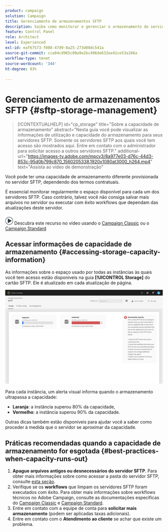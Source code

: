 ```yaml
---
product: campaign
solution: Campaign
title: Gerenciamento de armazenamentos SFTP
description: Saiba como monitorar e gerenciar o armazenamento do servidor SFTP
feature: Control Panel
role: Architect
level: Experienced
exl-id: eaf67573-f088-47d9-8a25-273d08dc541a
source-git-commit: cca04cd965c00a9e2bc496de632ee41ce53a166a
workflow-type: tm+mt
source-wordcount: '344'
ht-degree: 93%

---
```


# Gerenciamento de armazenamentos SFTP {#sftp-storage-management}

>[!CONTEXTUALHELP]
>id="cp_storage"
>title="Sobre a capacidade de armazenamento"
>abstract="Nesta guia você pode visualizar as informações de utilização e capacidade do armazenamento para seus servidores SFTP. Somente os servidores SFTP aos quais você tem acesso são mostrados aqui. Entre em contato com o administrador para solicitar acesso a outros servidores SFTP."
>additional-url="https://images-tv.adobe.com/mpcv3/8a977e03-d76c-44d3-853c-95d0b799c870_1560205338.1920x1080at3000_h264.mp4" text="Assista ao vídeo de demonstração"

Você pode ter uma capacidade de armazenamento diferente provisionada no servidor SFTP, dependendo dos termos contratuais.

É essencial monitorar regularmente o espaço disponível para cada um dos servidores SFTP. Caso contrário, talvez você não consiga salvar mais arquivos no servidor ou executar com êxito workflows que dependam das atualizações deste servidor.

![](assets/do-not-localize/how-to-video.png) Descubra este recurso no vídeo usando o [Campaign Classic](https://experienceleague.adobe.com/docs/campaign-classic-learn/control-panel/sftp-management/monitoring-server-capacity.html#sftp-management) ou o [Campaign Standard](https://experienceleague.adobe.com/docs/campaign-standard-learn/control-panel/sftp-management/monitoring-server-capacity.html#sftp-management)

## Acessar informações de capacidade de armazenamento {#accessing-storage-capacity-information}

As informações sobre o espaço usado por todas as instâncias às quais você tem acesso estão disponíveis na guia **[!UICONTROL Storage]** do cartão SFTP. Ele é atualizado em cada atualização de página.

![](assets/control_panel_space.png)

Para cada instância, um alerta visual informa quando o armazenamento ultrapassa a capacidade:

* **Laranja**: a instância superou 80% da capacidade,
* **Vermelho**: a instância superou 90% da capacidade.

Outras dicas também estão disponíveis para ajudar você a saber como proceder à medida que o servidor se aproximar da capacidade.

## Práticas recomendadas quando a capacidade de armazenamento for esgotada {#best-practices-when-capacity-runs-out}

1. **Apague arquivos antigos ou desnecessários do servidor SFTP**. Para obter mais informações sobre como acessar a pasta do servidor SFTP, consulte [esta seção](../../sftp/using/logging-into-sftp-server.md).
1. Verifique se os **workflows** que limpam os servidores SFTP foram executados com êxito. Para obter mais informações sobre workflows técnicos no Adobe Campaign, consulte as documentações específicas do [Campaign Classic](https://experienceleague.adobe.com/docs/campaign-classic/using/automating-with-workflows/advanced-management/about-technical-workflows.html) e [Campaign Standard](https://experienceleague.adobe.com/docs/campaign-standard/using/administrating/application-settings/technical-workflows.html?lang=pt-BR).
1. Entre em contato com a equipe de conta para **solicitar mais armazenamento** (podem ser aplicadas taxas adicionais).
1. Entre em contato com o **Atendimento ao cliente** se achar que existe um problema.
